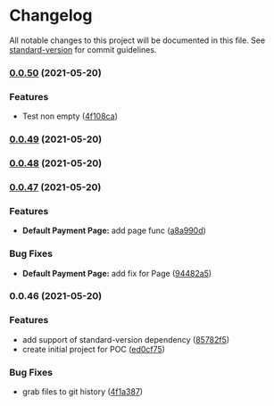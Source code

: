 # Changelog

All notable changes to this project will be documented in this file. See [standard-version](https://github.com/conventional-changelog/standard-version) for commit guidelines.

### [0.0.50](https://github.com/artmlg/conventional-changelog-retro-demo/compare/v0.0.49...v0.0.50) (2021-05-20)


### Features

* Test non empty ([4f108ca](https://github.com/artmlg/conventional-changelog-retro-demo/commit/4f108ca27a021a01efe2748c7b7a484537da30b8))

### [0.0.49](https://github.com/artmlg/conventional-changelog-retro-demo/compare/v0.0.48...v0.0.49) (2021-05-20)

### [0.0.48](https://github.com/artmlg/conventional-changelog-retro-demo/compare/v0.0.47...v0.0.48) (2021-05-20)

### [0.0.47](https://github.com/artmlg/conventional-changelog-retro-demo/compare/v0.0.46...v0.0.47) (2021-05-20)


### Features

* **Default Payment Page:** add page func ([a8a990d](https://github.com/artmlg/conventional-changelog-retro-demo/commit/a8a990d27815009cc17f6cd69c8c68de87348017))


### Bug Fixes

* **Default Payment Page:** add fix for Page ([94482a5](https://github.com/artmlg/conventional-changelog-retro-demo/commit/94482a5af18e76b03af4f5a965d548ce37e19f4f))

### 0.0.46 (2021-05-20)


### Features

* add support of standard-version dependency ([85782f5](https://github.com/artmlg/conventional-changelog-retro-demo/commit/85782f5c53a37648ee2033f0dc90d09cc5316fb9))
* create initial project for POC ([ed0cf75](https://github.com/artmlg/conventional-changelog-retro-demo/commit/ed0cf7558b3421f637ee75de11ededa641a6685a))


### Bug Fixes

* grab files to git history ([4f1a387](https://github.com/artmlg/conventional-changelog-retro-demo/commit/4f1a38716dd60de8ef1cd58d904a8cd74177c15a))
